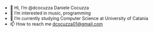 - 👋 Hi, I’m @dcocuzza Daniele Cocuzza
- 👀 I’m interested in music, programming
- 🌱 I’m currently studying Computer Science at University of Catania
- 📫 How to reach me dcocuzza01@gmail.com
<!---
dcocuzza/dcocuzza is a ✨ special ✨ repository because its `README.md` (this file) appears on your GitHub profile.
You can click the Preview link to take a look at your changes.
--->
